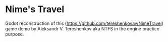 # Nime's Travel

Godot reconstruction of this (https://github.com/tereshenkovav/NimeTravel) game demo by Aleksandr V. Tereshenkov aka NTFS in the engine practice purpose.
 
